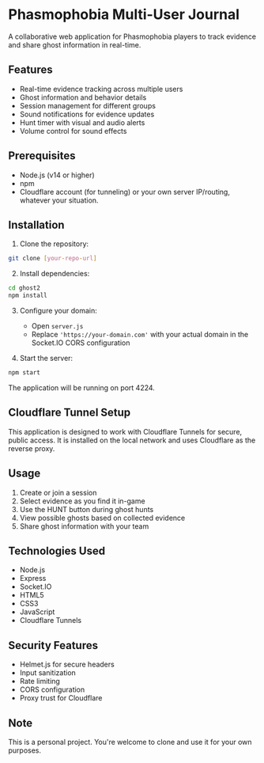 # Phasmophobia Multi-User Journal

A collaborative web application for Phasmophobia players to track evidence and share ghost information in real-time.

## Features

- Real-time evidence tracking across multiple users
- Ghost information and behavior details
- Session management for different groups
- Sound notifications for evidence updates
- Hunt timer with visual and audio alerts
- Volume control for sound effects

## Prerequisites

- Node.js (v14 or higher)
- npm
- Cloudflare account (for tunneling) or your own server IP/routing, whatever your situation. 

## Installation

1. Clone the repository:
```bash
git clone [your-repo-url]
```

2. Install dependencies:
```bash
cd ghost2
npm install
```

3. Configure your domain:
   - Open `server.js`
   - Replace `'https://your-domain.com'` with your actual domain in the Socket.IO CORS configuration

4. Start the server:
```bash
npm start
```

The application will be running on port 4224.

## Cloudflare Tunnel Setup

This application is designed to work with Cloudflare Tunnels for secure, public access. 
It is installed on the local network and uses Cloudflare as the reverse proxy.

## Usage

1. Create or join a session
2. Select evidence as you find it in-game
3. Use the HUNT button during ghost hunts
4. View possible ghosts based on collected evidence
5. Share ghost information with your team

## Technologies Used

- Node.js
- Express
- Socket.IO
- HTML5
- CSS3
- JavaScript
- Cloudflare Tunnels

## Security Features

- Helmet.js for secure headers
- Input sanitization
- Rate limiting
- CORS configuration
- Proxy trust for Cloudflare

## Note

This is a personal project. You're welcome to clone and use it for your own purposes.
